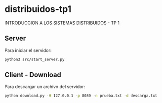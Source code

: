 # distribuidos-tp1

INTRODUCCION A LOS SISTEMAS DISTRIBUIDOS - TP 1 


## Server

Para iniciar el servidor:
```sh
python3 src/start_server.py 
```

## Client - Download

Para descargar un archivo del servidor:
```sh
python download.py -H 127.0.0.1 -p 8080 -n prueba.txt -d descarga.txt
```